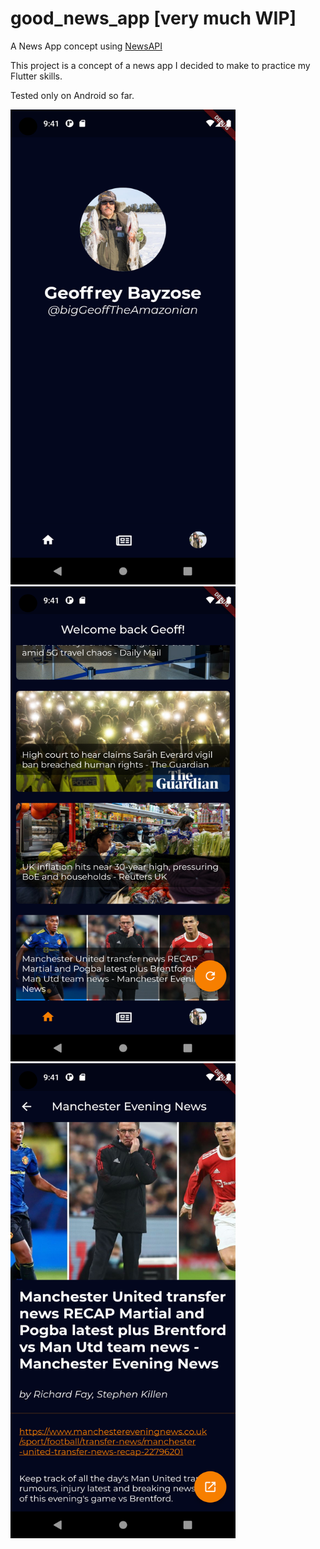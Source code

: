 # good_news_app [very much WIP]

A News App concept using [NewsAPI](https://newsapi.org/)

This project is a concept of a news app I decided to make to practice my Flutter skills.

Tested only on Android so far.


<img src="readmeImages/Screenshot_1642624874.png" width="360" height="760"/>
<img src="readmeImages/Screenshot_1642624870.png" width="360" height="760"/>
<img src="readmeImages/Screenshot_1642624863.png" width="360" height="760"/>
